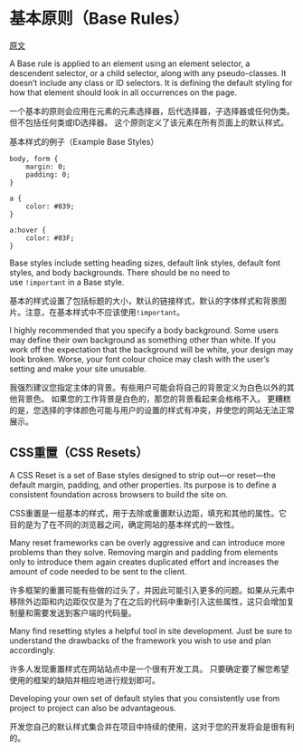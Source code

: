 # 基本原则（Base Rules）

[原文](https://smacss.com/book/type-base)

A Base rule is applied to an element using an element selector, a descendent selector, or a child selector, along with any pseudo-classes. It doesn’t include any class or ID selectors. It is defining the default styling for how that element should look in all occurrences on the page.

一个基本的原则会应用在元素的元素选择器，后代选择器，子选择器或任何伪类。 但不包括任何类或ID选择器。 这个原则定义了该元素在所有页面上的默认样式。

基本样式的例子（Example Base Styles）

```
body, form {
    margin: 0;
    padding: 0;
}

a {
    color: #039;
}

a:hover {
    color: #03F;    
}

```
Base styles include setting heading sizes, default link styles, default font styles, and body backgrounds. There should be no need to use `!important` in a Base style.

基本的样式设置了包括标题的大小，默认的链接样式，默认的字体样式和背景图片。注意，在基本样式中不应该使用`!important`。

I highly recommended that you specify a body background. Some users may define their own background as something other than white. If you work off the expectation that the background will be white, your design may look broken. Worse, your font colour choice may clash with the user’s setting and make your site unusable.

我强烈建议您指定主体的背景。有些用户可能会将自己的背景定义为白色以外的其他背景色。 如果您的工作背景是白色的，那您的背景看起来会格格不入。 更糟糕的是，您选择的字体颜色可能与用户的设置的样式有冲突，并使您的网站无法正常展示。

## CSS重置（CSS Resets）

A CSS Reset is a set of Base styles designed to strip out—or reset—the default margin, padding, and other properties. Its purpose is to define a consistent foundation across browsers to build the site on.

CSS重置是一组基本的样式，用于去除或重置默认边距，填充和其他的属性。它目的是为了在不同的浏览器之间，确定网站的基本样式的一致性。

Many reset frameworks can be overly aggressive and can introduce more problems than they solve. Removing margin and padding from elements only to introduce them again creates duplicated effort and increases the amount of code needed to be sent to the client.

许多框架的重置可能有些做的过头了，并因此可能引入更多的问题。如果从元素中移除外边距和内边距仅仅是为了在之后的代码中重新引入这些属性，这只会增加复制量和需要发送到客户端的代码量。

Many find resetting styles a helpful tool in site development. Just be sure to understand the drawbacks of the framework you wish to use and plan accordingly.

许多人发现重置样式在网站站点中是一个很有开发工具。 只要确定要了解您希望使用的框架的缺陷并相应地进行规划即可。

Developing your own set of default styles that you consistently use from project to project can also be advantageous.

开发您自己的默认样式集合并在项目中持续的使用，这对于您的开发将会是很有利的。

